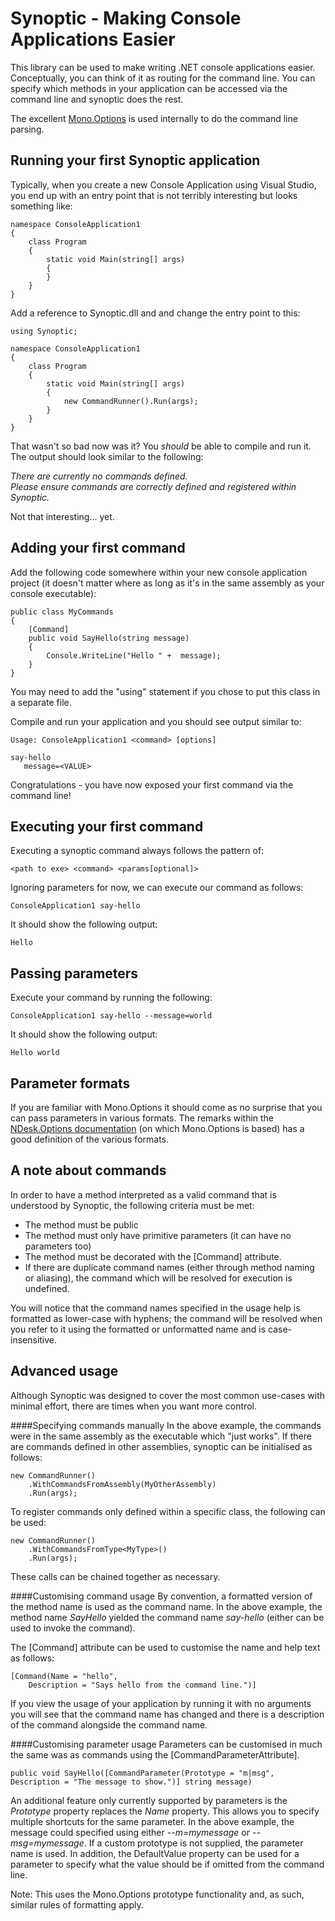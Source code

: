 

Synoptic - Making Console Applications Easier
=============================================

This library can be used to make writing .NET console applications easier. Conceptually, you can think of it as routing for the command line. You can specify which methods in your application can be accessed via the command line and synoptic does the rest.

The excellent [Mono.Options](http://mono-project.com/Main_Page) is used internally to do the command line parsing.

Running your first Synoptic application
---------------------------------------

Typically, when you create a new Console Application using Visual Studio, you end up with an entry point that is not terribly interesting but looks something like:
    
    namespace ConsoleApplication1
    {
        class Program
        {
            static void Main(string[] args)
            {
            }
        }
    }

Add a reference to Synoptic.dll and and change the entry point to this:

    using Synoptic;

    namespace ConsoleApplication1
    {
        class Program
        {
            static void Main(string[] args)
            {
                new CommandRunner().Run(args);
            }
        }
    }

That wasn't so bad now was it? You *should* be able to compile and run it. The output should look similar to the following:

*There are currently no commands defined.  
Please ensure commands are correctly defined and registered within Synoptic.*

Not that interesting... yet.

Adding your first command
-------------------------
Add the following code somewhere within your new console application project (it doesn't matter where as long as it's in the same assembly as your console executable):

    public class MyCommands
    {
        [Command]
        public void SayHello(string message)
        {
            Console.WriteLine("Hello " +  message);
        }
    }

You may need to add the "using" statement if you chose to put this class in a separate file.

Compile and run your application and you should see output similar to:

    Usage: ConsoleApplication1 <command> [options]

    say-hello
       message=<VALUE>

Congratulations - you have now exposed your first command via the command line!

Executing your first command
----------------------------
Executing a synoptic command always follows the pattern of:  

    <path to exe> <command> <params[optional]>

Ignoring parameters for now, we can execute our command as follows:

    ConsoleApplication1 say-hello

It should show the following output:

    Hello

Passing parameters
------------------
Execute your command by running the following:  
      
    ConsoleApplication1 say-hello --message=world

It should show the following output:

    Hello world

Parameter formats
-----------------
If you are familiar with Mono.Options it should come as no surprise that you can pass parameters in various formats. The remarks within the [NDesk.Options documentation](http://www.ndesk.org/doc/ndesk-options/NDesk.Options/OptionSet.html#T:NDesk.Options.OptionSet:Docs:Remarks) (on which Mono.Options is based) has a good definition of the various formats.

A note about commands
---------------------
In order to have a method interpreted as a valid command that is understood by Synoptic, the following criteria must be met:

  - The method must be public
  - The method must only have primitive parameters (it can have no parameters too) 
  - The method must be decorated with the [Command] attribute.
  - If there are duplicate command names (either through method naming or aliasing), the command which will be resolved for execution is undefined.

You will notice that the command names specified in the usage help is formatted as lower-case with hyphens; the command will be resolved when you refer to it using the formatted or unformatted name and is case-insensitive.

Advanced usage
--------------
Although Synoptic was designed to cover the most common use-cases with minimal effort, there are times when you want more control.

####Specifying commands manually
In the above example, the commands were in the same assembly as the executable which "just works". If there are commands defined  in other assemblies, synoptic can be initialised as follows:

    new CommandRunner()
        .WithCommandsFromAssembly(MyOtherAssembly)
        .Run(args);

To register commands only defined within a specific class, the following can be used:

    new CommandRunner()
        .WithCommandsFromType<MyType>()
        .Run(args);

These calls can be chained together as necessary.

####Customising command usage
By convention, a formatted version of the method name is used as the command name. In the above example, the method name *SayHello* yielded the command name *say-hello* (either can be used to invoke the command).

The [Command] attribute can be used to customise the name and help text as follows:

    [Command(Name = "hello", 
        Description = "Says hello from the command line.")]

If you view the usage of your application by running it with no arguments you will see that the command name has changed and there is a description of the command alongside the command name.

####Customising parameter usage
Parameters can be customised in much the same was as commands using the [CommandParameterAttribute].

    public void SayHello([CommandParameter(Prototype = "m|msg", Description = "The message to show.")] string message)

An additional feature only currently supported by parameters is the *Prototype* property replaces the *Name* property. This allows you to specify multiple shortcuts for the same parameter. In the above example, the message could specified using either *--m=mymessage* or *--msg=mymessage*. If a custom prototype is not supplied, the parameter name is used. In addition, the DefaultValue property can be used for a parameter to specify what the value should be if omitted from the command line.

Note: This uses the Mono.Options prototype functionality and, as such, similar rules of formatting apply.
